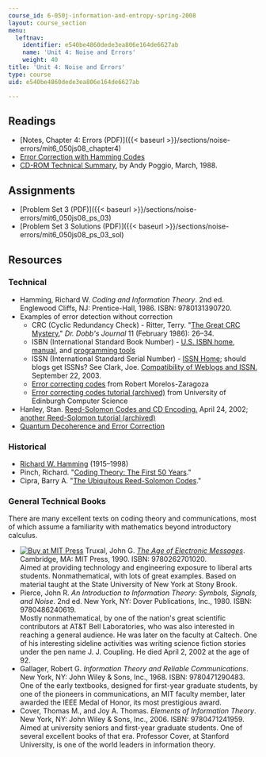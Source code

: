 ```yaml
---
course_id: 6-050j-information-and-entropy-spring-2008
layout: course_section
menu:
  leftnav:
    identifier: e540be4860dede3ea806e164de6627ab
    name: 'Unit 4: Noise and Errors'
    weight: 40
title: 'Unit 4: Noise and Errors'
type: course
uid: e540be4860dede3ea806e164de6627ab

---
```


Readings
--------

*   [Notes, Chapter 4: Errors (PDF)]({{< baseurl >}}/sections/noise-errors/mit6_050js08_chapter4)
*   [Error Correction with Hamming Codes](http://www2.rad.com/networks/1994/err_con/hamming.htm)
*   [CD-ROM Technical Summary](http://pauillac.inria.fr/~lang/hotlist/cdrom/Documents/tech-summary.html), by Andy Poggio, March, 1988.

Assignments
-----------

*   [Problem Set 3 (PDF)]({{< baseurl >}}/sections/noise-errors/mit6_050js08_ps_03)
*   [Problem Set 3 Solutions (PDF)]({{< baseurl >}}/sections/noise-errors/mit6_050js08_ps_03_sol)

Resources
---------

### Technical

*   Hamming, Richard W. _Coding and Information Theory_. 2nd ed. Englewood Cliffs, NJ: Prentice-Hall, 1986. ISBN: 9780131390720.
*   Examples of error detection without correction
    *   CRC (Cyclic Redundancy Check) - Ritter, Terry. "[The Great CRC Mystery.](http://www.ciphersbyritter.com/ARTS/CRCMYST.HTM)" _Dr. Dobb's Journal_ 11 (February 1986): 26–34.
    *   ISBN (International Standard Book Number) - [U.S. ISBN home](http://www.isbn.org/standards/home/index.asp), [manual](http://www.isbn.org/standards/home/isbn/international/ISBNmanual.asp), and [programming tools](https://www.isbn-international.org/content/tools-and-resources)
    *   ISSN (International Standard Serial Number) - [ISSN Home](http://www.issn.org/); should blogs get ISSNs? See Clark, Joe. [Compatibility of Weblogs and ISSN.](http://fawny.org/issn/compatibility/) September 22, 2003.
    *   [Error correcting codes](http://www.eccpage.com/) from Robert Morelos-Zaragoza
    *   [Error correcting codes tutorial (archived)](http://web.archive.org/web/20080211080148/http://www.dcs.ed.ac.uk/home/stg/pub/E/ecc.html) from University of Edinburgh Computer Science
*   Hanley, Stan. [Reed-Solomon Codes and CD Encoding.](https://web.archive.org/web/20180917213045/https://www.usna.edu/Users/math/wdj/_files/documents/reed-sol.htm) April 24, 2002; [another Reed-Solomon tutorial (archived)](http://web.archive.org/web/20080212023118/http://www.4i2i.com/reed_solomon_codes.htm)
*   [Quantum Decoherence and Error Correction](http://theory.caltech.edu/~quic/errors.html)

### Historical

*   [Richard W. Hamming](http://www-groups.dcs.st-andrews.ac.uk/~history/Biographies/Hamming.html) (1915–1998)
*   Pinch, Richard. "[Coding Theory: The First 50 Years](http://www.pass.maths.org.uk/issue3/codes/index.html)."
*   Cipra, Barry A. "[The Ubiquitous Reed-Solomon Codes](http://www.eccpage.com/reed_solomon_codes.html)."

### General Technical Books

There are many excellent texts on coding theory and communications, most of which assume a familiarity with mathematics beyond introductory calculus.

*   [![Buy at MIT Press](/images/mp_logo.gif)](https://mitpress.mit.edu/9780262701020) Truxal, John G. [_The Age of Electronic Messages_](https://mitpress.mit.edu/books/age-electronic-messages). Cambridge, MA: MIT Press, 1990. ISBN: 9780262701020.  
    Aimed at providing technology and engineering exposure to liberal arts students. Nonmathematical, with lots of great examples. Based on material taught at the State University of New York at Stony Brook.
*   Pierce, John R. _An Introduction to Information Theory: Symbols, Signals, and Noise_. 2nd ed. New York, NY: Dover Publications, Inc., 1980. ISBN: 9780486240619.  
    Mostly nonmathematical, by one of the nation's great scientific contributors at AT&T Bell Laboratories, who was also interested in reaching a general audience. He was later on the faculty at Caltech. One of his interesting sideline activities was writing science fiction stories under the pen name J. J. Coupling. He died April 2, 2002 at the age of 92.
*   Gallager, Robert G. _Information Theory and Reliable Communications_. New York, NY: John Wiley & Sons, Inc., 1968. ISBN: 9780471290483.  
    One of the early textbooks, designed for first-year graduate students, by one of the pioneers in communications, an MIT faculty member, later awarded the IEEE Medal of Honor, its most prestigious award.
*   Cover, Thomas M., and Joy A. Thomas. _Elements of Information Theory_. New York, NY: John Wiley & Sons, Inc., 2006. ISBN: 9780471241959.  
    Aimed at university seniors and first-year graduate students. One of several excellent books of that era. Professor Cover, at Stanford University, is one of the world leaders in information theory.